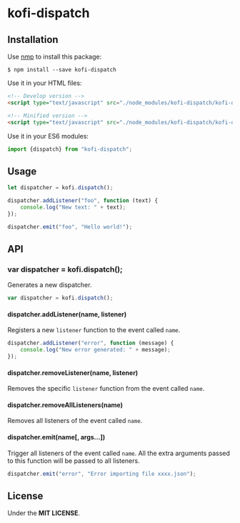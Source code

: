 # kofi-dispatch

> 


## Installation 

Use [nmp](https://npmjs.com) to install this package: 

```
$ npm install --save kofi-dispatch
```

Use it in your HTML files:

```html
<!-- Develop version -->
<script type="text/javascript" src="./node_modules/kofi-dispatch/kofi-dispatch.js"></script>

<!-- Minified version -->
<script type="text/javascript" src="./node_modules/kofi-dispatch/kofi-dispatch.min.js"></script>
```

Use it in your ES6 modules: 

```javascript
import {dispatch} from "kofi-dispatch";
```

## Usage

```javascript
let dispatcher = kofi.dispatch();

dispatcher.addListener("foo", function (text) {
    console.log("New text: " + text);
});

dispatcher.emit("foo", "Hello world!");
```

## API 

### var dispatcher = kofi.dispatch();

Generates a new dispatcher.

```javascript 
var dispatcher = kofi.dispatch();
```


#### dispatcher.addListener(name, listener)

Registers a new `listener` function to the event called `name`.

```javascript 
dispatcher.addListener("error", function (message) {
    console.log("New error generated: " + message);
});
```

#### dispatcher.removeListener(name, listener)

Removes the specific `listener` function from the event called `name`.

#### dispatcher.removeAllListeners(name)

Removes all listeners of the event called `name`.

#### dispatcher.emit(name[, args...])

Trigger all listeners of the event called `name`. All the extra arguments passed to this function will be passed to all listeners.

```javascript
dispatcher.emit("error", "Error importing file xxxx.json");
```

## License

Under the **MIT LICENSE**.

